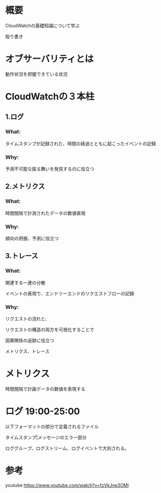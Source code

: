 # 概要
CloudWatchの基礎知識について学ぶ

殴り書き

# オブサーバリティとは

動作状況を把握できている状況

# CloudWatchの３本柱

## 1.ログ

### What:
タイムスタンプが記録された、時間の経過とともに起こったイベントの記録

### Why:
予測不可能な振る舞いを発見するのに役立つ

## 2.メトリクス

### What:
時間間隔で計測されたデータの数値表現
### Why:
傾向の把握、予測に役立つ

## 3.トレース

### What:
関連する一連の分散

イベントの表現で、エンドツーエンドのリクエストフローの記録

### Why:
リクエストの流れと、

リクエストの構造の両方を可視化することで

因果関係の追跡に役立つ



メトリクス、トレース

# メトリクス

時間間隔で計画データの数値を表現する

# ログ 19:00-25:00

以下フォーマットの部分で定義されるファイル

タイムスタンプ|メッセージのエラー部分

ロググループ、ログストリーム、ログイベントで大別される。



# 参考
youtube
https://www.youtube.com/watch?v=fzVkJne3OMI

